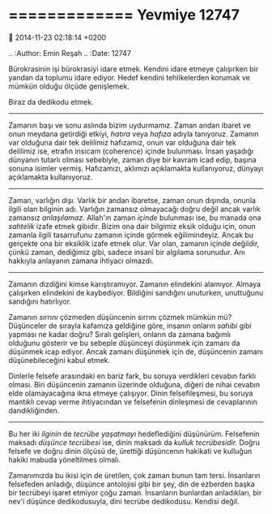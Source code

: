 =============
Yevmiye 12747
=============

:date: 2014-11-23 02:18:14 +0200

.. :Author: Emin Reşah
.. :Date:   12747

Bürokrasinin işi bürokrasiyi idare etmek. Kendini idare etmeye
çalışırken bir yandan da toplumu idare ediyor. Hedef kendini
tehlikelerden korumak ve mümkün olduğu ölçüde genişlemek.

Biraz da dedikodu etmek.

--------------

Zamanın başı ve sonu aslında bizim uydurmamız. Zaman andan ibaret ve
onun meydana getirdiği etkiyi, *hatıra* veya *hafıza* adıyla tanıyoruz.
Zamanın var olduğuna dair tek delilimiz hafızamız, onun var olduğuna
dair tek delilimiz ise, etrafın insicam (coherence) içinde bulunması.
İnsan yaşadığı dünyanın tutarlı olması sebebiyle, zaman diye bir kavram
icad edip, başına sonuna isimler vermiş. Hafızamızı, aklımızı
açıklamakta kullanıyoruz, dünyayı açıklamakta kullanıyoruz.

--------------

Zaman, varlığın *dışı.* Varlık bir andan ibaretse, zaman onun dışında,
onunla ilgili olan bilginin adı. Varlığın zamansız olmayacağı doğru
değil ancak varlık zamansız *anlaşılamaz.* Allah'ın zaman *içinde*
bulunması ise, bu manada ona *sahtelik* izafe etmek gibidir. Bizim ona
dair bilgimiz eksik olduğu için, onun zamanla ilgili tasarrufunu zamanın
içinde görmek eğilimindeyiz. Ancak bu gerçekte ona bir eksiklik izafe
etmek olur. Var olan, zamanın içinde değildir, çünkü zaman, dediğimiz
gibi, sadece insanî bir algılama sorunudur. Anı hakkıyla anlayanın
zamana ihtiyacı olmazdı.

--------------

Zamanın dizdiğini kimse karıştıramıyor. Zamanın elindekini alamıyor.
Almaya çalışırken elindekini de kaybediyor. Bildiğini sandığını
unuturken, unuttuğunu sandığını hatırlıyor.

Zamanın *sırrını* çözmeden düşüncenin sırrını çözmek mümkün mü?
Düşünceler de sırayla kafamıza geldiğine göre, insanın onların *sahibi*
gibi yapması ne kadar doğru? Sıralı gelişleri, onların da zamana bağımlı
olduğunu gösterir ve bu sebeple düşünceyi düşünmek için zamanı da
düşünmek icap ediyor. Ancak zamanı düşünmek için de, düşüncenin zamanı
düşünebileceğini kabul etmek.

Dinlerle felsefe arasındaki en bariz fark, bu soruya verdikleri cevabın
farklı olması. Biri düşüncenin zamanın üzerinde olduğuna, diğeri de
nihai cevabın elde olamayacağına ikna etmeye çalışıyor. Dinin
felsefileşmesi, bu soruya mantıklı cevap verme ihtiyacından ve
felsefenin dinleşmesi de cevaplarının dandikliğinden.

--------------

Bu her iki *ilginin* de *tecrübe yaşatmayı* hedeflediğini düşünürüm.
Felsefenin maksadı *düşünce tecrübesi* ise, dinin maksadı da *kulluk
tecrübesidir.* Doğru felsefe ve doğru dinin ölçüsü de, ürettiği
düşüncenın hakikati ve kulluğun hakiki mabuda yöneltilmes olmalı.

Zamanımızda bu ikisi için de üretilen, çok zaman bunun tam tersi.
İnsanların felsefeden anladığı, düşünce antolojisi gibi bir şey, din de
ezberden başka bir tecrübeyi işaret etmiyor çoğu zaman. İnsanların
bunlardan anladıkları, bir nev'i düşünce dedikodusuyla, dini tecrübe
dedikodusu. Kendisi değil.
